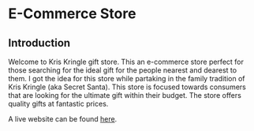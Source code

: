 # E-Commerce Store

## Introduction

Welcome to Kris Kringle gift store. This an e-commerce store perfect for those searching for the ideal gift for the people nearest and dearest to them. I got the idea for this store while partaking in the family tradition of Kris Kringle (aka Secret Santa). This store is focused towards consumers that are looking for the ultimate gift within their budget. The store offers quality gifts at fantastic prices.

A live website can be found [here](https://kriskringle.herokuapp.com/).
